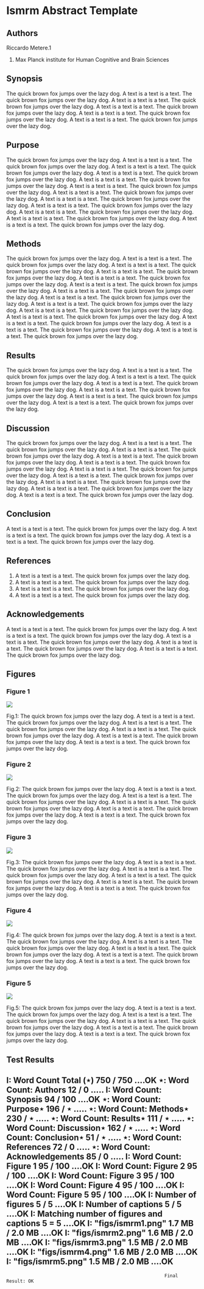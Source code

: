 Ismrm Abstract Template
==========================


## Authors
Riccardo Metere.1

1. Max Planck institute for Human Cognitive and Brain Sciences


## Synopsis
The quick brown fox jumps over the lazy dog. 
A text is a text is a text. The quick brown fox jumps over the lazy dog. 
A text is a text is a text. The quick brown fox jumps over the lazy dog. 
A text is a text is a text. The quick brown fox jumps over the lazy dog. 
A text is a text is a text. The quick brown fox jumps over the lazy dog. 
A text is a text is a text. The quick brown fox jumps over the lazy dog.   


## Purpose
The quick brown fox jumps over the lazy dog. 
A text is a text is a text. The quick brown fox jumps over the lazy dog. 
A text is a text is a text. The quick brown fox jumps over the lazy dog. 
A text is a text is a text. The quick brown fox jumps over the lazy dog. 
A text is a text is a text. The quick brown fox jumps over the lazy dog. 
A text is a text is a text. The quick brown fox jumps over the lazy dog. 
A text is a text is a text. The quick brown fox jumps over the lazy dog. 
A text is a text is a text. The quick brown fox jumps over the lazy dog. 
A text is a text is a text. The quick brown fox jumps over the lazy dog. 
A text is a text is a text. The quick brown fox jumps over the lazy dog. 
A text is a text is a text. The quick brown fox jumps over the lazy dog. 
A text is a text is a text. The quick brown fox jumps over the lazy dog.   


## Methods
The quick brown fox jumps over the lazy dog. 
A text is a text is a text. The quick brown fox jumps over the lazy dog. 
A text is a text is a text. The quick brown fox jumps over the lazy dog. 
A text is a text is a text. The quick brown fox jumps over the lazy dog. 
A text is a text is a text. The quick brown fox jumps over the lazy dog. 
A text is a text is a text. The quick brown fox jumps over the lazy dog. 
A text is a text is a text. The quick brown fox jumps over the lazy dog. 
A text is a text is a text. The quick brown fox jumps over the lazy dog. 
A text is a text is a text. The quick brown fox jumps over the lazy dog. 
A text is a text is a text. The quick brown fox jumps over the lazy dog. 
A text is a text is a text. The quick brown fox jumps over the lazy dog. 
A text is a text is a text. The quick brown fox jumps over the lazy dog. 
A text is a text is a text. The quick brown fox jumps over the lazy dog. 
A text is a text is a text. The quick brown fox jumps over the lazy dog.   


## Results
The quick brown fox jumps over the lazy dog. 
A text is a text is a text. The quick brown fox jumps over the lazy dog. 
A text is a text is a text. The quick brown fox jumps over the lazy dog. 
A text is a text is a text. The quick brown fox jumps over the lazy dog. 
A text is a text is a text. The quick brown fox jumps over the lazy dog. 
A text is a text is a text. The quick brown fox jumps over the lazy dog. 
A text is a text is a text. The quick brown fox jumps over the lazy dog.   


## Discussion
The quick brown fox jumps over the lazy dog. 
A text is a text is a text. The quick brown fox jumps over the lazy dog. 
A text is a text is a text. The quick brown fox jumps over the lazy dog. 
A text is a text is a text. The quick brown fox jumps over the lazy dog. 
A text is a text is a text. The quick brown fox jumps over the lazy dog. 
A text is a text is a text. The quick brown fox jumps over the lazy dog. 
A text is a text is a text. The quick brown fox jumps over the lazy dog. 
A text is a text is a text. The quick brown fox jumps over the lazy dog. 
A text is a text is a text. The quick brown fox jumps over the lazy dog. 
A text is a text is a text. The quick brown fox jumps over the lazy dog.   


## Conclusion
A text is a text is a text. The quick brown fox jumps over the lazy dog. 
A text is a text is a text. The quick brown fox jumps over the lazy dog. 
A text is a text is a text. The quick brown fox jumps over the lazy dog.   


## References
1. A text is a text is a text. The quick brown fox jumps over the lazy dog. 
2. A text is a text is a text. The quick brown fox jumps over the lazy dog. 
3. A text is a text is a text. The quick brown fox jumps over the lazy dog. 
4. A text is a text is a text. The quick brown fox jumps over the lazy dog.   


## Acknowledgements
A text is a text is a text. The quick brown fox jumps over the lazy dog. 
A text is a text is a text. The quick brown fox jumps over the lazy dog. 
A text is a text is a text. The quick brown fox jumps over the lazy dog. 
A text is a text is a text. The quick brown fox jumps over the lazy dog. 
A text is a text is a text. The quick brown fox jumps over the lazy dog.   



## Figures


### Figure 1
[1]:figs/ismrm1.png
[![][1]][1]

Fig.1: The quick brown fox jumps over the lazy dog. 
A text is a text is a text. The quick brown fox jumps over the lazy dog. 
A text is a text is a text. The quick brown fox jumps over the lazy dog. 
A text is a text is a text. The quick brown fox jumps over the lazy dog. 
A text is a text is a text. The quick brown fox jumps over the lazy dog. 
A text is a text is a text. The quick brown fox jumps over the lazy dog.   


### Figure 2
[2]:figs/ismrm2.png
[![][2]][2]

Fig.2: The quick brown fox jumps over the lazy dog. 
A text is a text is a text. The quick brown fox jumps over the lazy dog. 
A text is a text is a text. The quick brown fox jumps over the lazy dog. 
A text is a text is a text. The quick brown fox jumps over the lazy dog. 
A text is a text is a text. The quick brown fox jumps over the lazy dog. 
A text is a text is a text. The quick brown fox jumps over the lazy dog.   


### Figure 3
[3]:figs/ismrm3.png
[![][3]][3]

Fig.3:  The quick brown fox jumps over the lazy dog. 
A text is a text is a text. The quick brown fox jumps over the lazy dog. 
A text is a text is a text. The quick brown fox jumps over the lazy dog. 
A text is a text is a text. The quick brown fox jumps over the lazy dog. 
A text is a text is a text. The quick brown fox jumps over the lazy dog. 
A text is a text is a text. The quick brown fox jumps over the lazy dog.   


### Figure 4
[4]:figs/ismrm4.png
[![][4]][4]

Fig.4: The quick brown fox jumps over the lazy dog. 
A text is a text is a text. The quick brown fox jumps over the lazy dog. 
A text is a text is a text. The quick brown fox jumps over the lazy dog. 
A text is a text is a text. The quick brown fox jumps over the lazy dog. 
A text is a text is a text. The quick brown fox jumps over the lazy dog. 
A text is a text is a text. The quick brown fox jumps over the lazy dog.   


### Figure 5
[5]:figs/ismrm5.png
[![][5]][5]

Fig.5: The quick brown fox jumps over the lazy dog. 
A text is a text is a text. The quick brown fox jumps over the lazy dog. 
A text is a text is a text. The quick brown fox jumps over the lazy dog. 
A text is a text is a text. The quick brown fox jumps over the lazy dog. 
A text is a text is a text. The quick brown fox jumps over the lazy dog. 
A text is a text is a text. The quick brown fox jumps over the lazy dog.   





## Test Results
I: Word Count Total (⋆)                                   750 / 750     ....OK
⋆: Word Count: Authors                                     12 / 0       ..... 
I: Word Count: Synopsis                                    94 / 100     ....OK
⋆: Word Count: Purpose⋆                                   196 / ⋆       ..... 
⋆: Word Count: Methods⋆                                   230 / ⋆       ..... 
⋆: Word Count: Results⋆                                   111 / ⋆       ..... 
⋆: Word Count: Discussion⋆                                162 / ⋆       ..... 
⋆: Word Count: Conclusion⋆                                 51 / ⋆       ..... 
⋆: Word Count: References                                  72 / 0       ..... 
⋆: Word Count: Acknowledgements                            85 / 0       ..... 
I: Word Count: Figure 1                                    95 / 100     ....OK
I: Word Count: Figure 2                                    95 / 100     ....OK
I: Word Count: Figure 3                                    95 / 100     ....OK
I: Word Count: Figure 4                                    95 / 100     ....OK
I: Word Count: Figure 5                                    95 / 100     ....OK
I: Number of figures                                        5 / 5       ....OK
I: Number of captions                                       5 / 5       ....OK
I: Matching number of figures and captions                  5 = 5       ....OK
I: "figs/ismrm1.png"                                1.7 MB / 2.0 MB  ....OK
I: "figs/ismrm2.png"                                1.6 MB / 2.0 MB  ....OK
I: "figs/ismrm3.png"                                1.5 MB / 2.0 MB  ....OK
I: "figs/ismrm4.png"                                1.6 MB / 2.0 MB  ....OK
I: "figs/ismrm5.png"                                1.5 MB / 2.0 MB  ....OK
------------------------------------------------------------------------------
                                                              Final Result: OK
